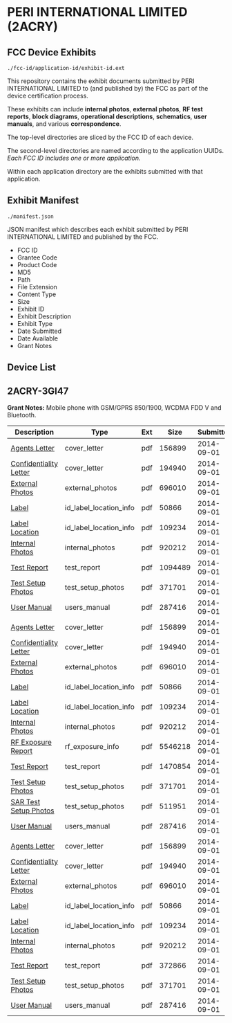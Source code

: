 # PERI INTERNATIONAL LIMITED (2ACRY)
## FCC Device Exhibits

```
./fcc-id/application-id/exhibit-id.ext
```

This repository contains the exhibit documents submitted by PERI INTERNATIONAL LIMITED to (and published by) the FCC as part of the device certification process.

These exhibits can include **internal photos**, **external photos**, **RF test reports**, **block diagrams**, **operational descriptions**, **schematics**, **user manuals**, and various **correspondence**.

The top-level directories are sliced by the FCC ID of each device.

The second-level directories are named according to the application UUIDs. *Each FCC ID includes one or more application.*

Within each application directory are the exhibits submitted with that application. 

## Exhibit Manifest

```
./manifest.json
```

JSON manifest which describes each exhibit submitted by PERI INTERNATIONAL LIMITED and published by the FCC.

- FCC ID
- Grantee Code
- Product Code
- MD5
- Path
- File Extension
- Content Type
- Size
- Exhibit ID
- Exhibit Description
- Exhibit Type
- Date Submitted
- Date Available
- Grant Notes

## Device List
## 2ACRY-3GI47
**Grant Notes:** Mobile phone with GSM/GPRS 850/1900, WCDMA FDD V and Bluetooth.

| Description | Type | Ext | Size | Submitted | Available |
| ----------- | ---- | --- | ---- | --------- | --------- |
| [Agents Letter](2ACRY-3GI47/2f84aae683c5795d311aeb772862074f/2374449.pdf) | cover_letter | pdf | 156899 | 2014-09-01 | 2014-09-01 |
| [Confidentiality Letter](2ACRY-3GI47/2f84aae683c5795d311aeb772862074f/2374450.pdf) | cover_letter | pdf | 194940 | 2014-09-01 | 2014-09-01 |
| [External Photos](2ACRY-3GI47/2f84aae683c5795d311aeb772862074f/2374440.pdf) | external_photos | pdf | 696010 | 2014-09-01 | 2015-01-31 |
| [Label](2ACRY-3GI47/2f84aae683c5795d311aeb772862074f/2374439.pdf) | id_label_location_info | pdf | 50866 | 2014-09-01 | 2014-09-01 |
| [Label Location](2ACRY-3GI47/2f84aae683c5795d311aeb772862074f/2374476.pdf) | id_label_location_info | pdf | 109234 | 2014-09-01 | 2014-09-01 |
| [Internal Photos](2ACRY-3GI47/2f84aae683c5795d311aeb772862074f/2374446.pdf) | internal_photos | pdf | 920212 | 2014-09-01 | 2015-01-31 |
| [Test Report](2ACRY-3GI47/2f84aae683c5795d311aeb772862074f/2374506.pdf) | test_report | pdf | 1094489 | 2014-09-01 | 2014-09-01 |
| [Test Setup Photos](2ACRY-3GI47/2f84aae683c5795d311aeb772862074f/2374444.pdf) | test_setup_photos | pdf | 371701 | 2014-09-01 | 2015-01-31 |
| [User Manual](2ACRY-3GI47/2f84aae683c5795d311aeb772862074f/2374445.pdf) | users_manual | pdf | 287416 | 2014-09-01 | 2015-01-31 |
| [Agents Letter](2ACRY-3GI47/d30c4d8983783edd2f724e1c177952d4/2374449.pdf) | cover_letter | pdf | 156899 | 2014-09-01 | 2014-09-01 |
| [Confidentiality Letter](2ACRY-3GI47/d30c4d8983783edd2f724e1c177952d4/2374450.pdf) | cover_letter | pdf | 194940 | 2014-09-01 | 2014-09-01 |
| [External Photos](2ACRY-3GI47/d30c4d8983783edd2f724e1c177952d4/2374440.pdf) | external_photos | pdf | 696010 | 2014-09-01 | 2015-01-31 |
| [Label](2ACRY-3GI47/d30c4d8983783edd2f724e1c177952d4/2374439.pdf) | id_label_location_info | pdf | 50866 | 2014-09-01 | 2014-09-01 |
| [Label Location](2ACRY-3GI47/d30c4d8983783edd2f724e1c177952d4/2374476.pdf) | id_label_location_info | pdf | 109234 | 2014-09-01 | 2014-09-01 |
| [Internal Photos](2ACRY-3GI47/d30c4d8983783edd2f724e1c177952d4/2374446.pdf) | internal_photos | pdf | 920212 | 2014-09-01 | 2015-01-31 |
| [RF Exposure Report](2ACRY-3GI47/d30c4d8983783edd2f724e1c177952d4/2374451.pdf) | rf_exposure_info | pdf | 5546218 | 2014-09-01 | 2014-09-01 |
| [Test Report](2ACRY-3GI47/d30c4d8983783edd2f724e1c177952d4/2374443.pdf) | test_report | pdf | 1470854 | 2014-09-01 | 2014-09-01 |
| [Test Setup Photos](2ACRY-3GI47/d30c4d8983783edd2f724e1c177952d4/2374444.pdf) | test_setup_photos | pdf | 371701 | 2014-09-01 | 2015-01-31 |
| [SAR Test Setup Photos](2ACRY-3GI47/d30c4d8983783edd2f724e1c177952d4/2374490.pdf) | test_setup_photos | pdf | 511951 | 2014-09-01 | 2015-01-31 |
| [User Manual](2ACRY-3GI47/d30c4d8983783edd2f724e1c177952d4/2374445.pdf) | users_manual | pdf | 287416 | 2014-09-01 | 2015-01-31 |
| [Agents Letter](2ACRY-3GI47/6ef9e124c82020f68f6a4c73fa4f447d/2374449.pdf) | cover_letter | pdf | 156899 | 2014-09-01 | 2014-09-01 |
| [Confidentiality Letter](2ACRY-3GI47/6ef9e124c82020f68f6a4c73fa4f447d/2374450.pdf) | cover_letter | pdf | 194940 | 2014-09-01 | 2014-09-01 |
| [External Photos](2ACRY-3GI47/6ef9e124c82020f68f6a4c73fa4f447d/2374440.pdf) | external_photos | pdf | 696010 | 2014-09-01 | 2015-01-31 |
| [Label](2ACRY-3GI47/6ef9e124c82020f68f6a4c73fa4f447d/2374439.pdf) | id_label_location_info | pdf | 50866 | 2014-09-01 | 2014-09-01 |
| [Label Location](2ACRY-3GI47/6ef9e124c82020f68f6a4c73fa4f447d/2374476.pdf) | id_label_location_info | pdf | 109234 | 2014-09-01 | 2014-09-01 |
| [Internal Photos](2ACRY-3GI47/6ef9e124c82020f68f6a4c73fa4f447d/2374446.pdf) | internal_photos | pdf | 920212 | 2014-09-01 | 2015-01-31 |
| [Test Report](2ACRY-3GI47/6ef9e124c82020f68f6a4c73fa4f447d/2374509.pdf) | test_report | pdf | 372866 | 2014-09-01 | 2014-09-01 |
| [Test Setup Photos](2ACRY-3GI47/6ef9e124c82020f68f6a4c73fa4f447d/2374444.pdf) | test_setup_photos | pdf | 371701 | 2014-09-01 | 2015-01-31 |
| [User Manual](2ACRY-3GI47/6ef9e124c82020f68f6a4c73fa4f447d/2374445.pdf) | users_manual | pdf | 287416 | 2014-09-01 | 2015-01-31 |
